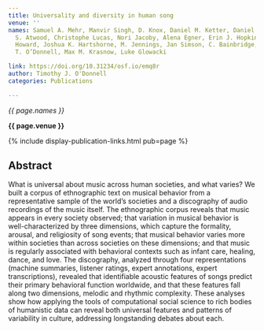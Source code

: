 ```yaml
---
title: Universality and diversity in human song
venue: ''
names: Samuel A. Mehr, Manvir Singh, D. Knox, Daniel M. Ketter, Daniel Pickens-Jones,
  S. Atwood, Christophe Lucas, Nori Jacoby, Alena Egner, Erin J. Hopkins, Rhea M.
  Howard, Joshua K. Hartshorne, M. Jennings, Jan Simson, C. Bainbridge, S. Pinker,
  T. O’Donnell, Max M. Krasnow, Luke Glowacki

link: https://doi.org/10.31234/osf.io/emq8r
author: Timothy J. O'Donnell
categories: Publications

---
```


*{{ page.names }}*

**{{ page.venue }}**

{% include display-publication-links.html pub=page %}

## Abstract

What is universal about music across human societies, and what varies? We built a corpus of ethnographic text on musical behavior from a representative sample of the world’s societies and a discography of audio recordings of the music itself. The ethnographic corpus reveals that music appears in every society observed; that variation in musical behavior is well-characterized by three dimensions, which capture the formality, arousal, and religiosity of song events; that musical behavior varies more within societies than across societies on these dimensions; and that music is regularly associated with behavioral contexts such as infant care, healing, dance, and love. The discography, analyzed through four representations (machine summaries, listener ratings, expert annotations, expert transcriptions), revealed that identifiable acoustic features of songs predict their primary behavioral function worldwide, and that these features fall along two dimensions, melodic and rhythmic complexity. These analyses show how applying the tools of computational social science to rich bodies of humanistic data can reveal both universal features and patterns of variability in culture, addressing longstanding debates about each.